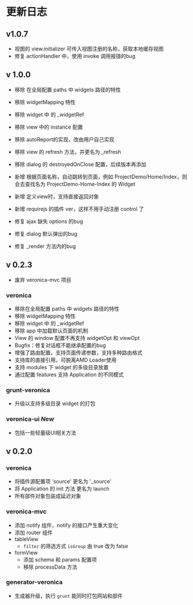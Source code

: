 # 更新日志

## v1.0.7

* 视图的 view.initializer 可传入视图注册的名称，获取本地缓存视图
* 修复 actionHandler 中，使用 invoke 调用报错的bug

## v 1.0.0


* 移除 在全局配置 paths 中 widgets 路径的特性
* 移除 widgetMapping 特性
* 移除 widget 中 的 _widgetRef
* 移除 view 中的 instance 配置
* 移除 autoReport的实现，改由用户自己实现
* 移除 view 的 refresh 方法，并更名为 _refresh
* 移除 dialog 的 destroyedOnClose 配置，后续版本再添加


* 新增 根据页面名称，自动跳转到页面，例如 ProjectDemo/Home/Index，则会去查找名为 ProjectDemo-Home-Index 的 Widget
* 新增 定义view时，支持直接返回对象
* 新增 requirejs 的插件 ver，这样不用手动注册 control 了

* 修复 ajax 缺失 options 的bug
* 修复 dialog 默认弹出的bug
* 修复 _render 方法内的bug

## v 0.2.3

* 废弃 veronica-mvc 项目

### veronica

* 移除在全局配置 paths 中 widgets 路径的特性
* 移除 widgetMapping 特性
* 移除 widget 中 的 _widgetRef
* 移除 app 中加载默认页面的机制
* View 的 window 配置不再支持 widgetOpt 和 viewOpt
* Bugfix：修复对话框不能继承配置的bug
* 增强了路由配置，支持页面传递参数，支持多种路由格式
* 支持库的直接引用，可脱离AMD Loader使用
* 支持 modules 下 widget 的多级目录放置
* 通过配置 features 支持 Application 的不同模式

### grunt-veronica

* 升级以支持多级目录 widget 的打包

### veronica-ui *New*

* 包括一些轻量级UI相关方法

## v 0.2.0

### veronica

* 将插件源配置项 'source' 更名为 '_source'
* 将 Application 的 init 方法 更名为 launch
* 所有部件对象包装成延迟对象

### veronica-mvc
* 添加 notify 组件，notify 的接口产生重大变化
* 添加 router 组件
* tableView
    * `filter` 的筛选方式 `isGroup` 由 true 改为 false
* formView
    * 添加 schema 和 params 配置项
	* 移除 processData 方法

### generator-veronica
* 生成器升级，执行 `grunt` 能同时打包网站和部件